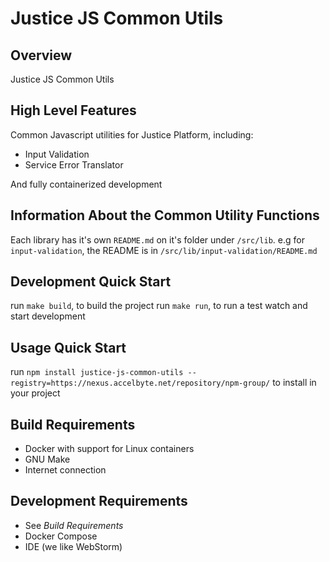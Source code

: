 # Justice JS Common Utils

## Overview

Justice JS Common Utils

## High Level Features

Common Javascript utilities for Justice Platform, including:
- Input Validation
- Service Error Translator

And fully containerized development

## Information About the Common Utility Functions
Each library has it's own `README.md` on it's folder under `/src/lib`. e.g for `input-validation`, the README is in `/src/lib/input-validation/README.md`

## Development Quick Start

run `make build`, to build the project
run `make run`, to run a test watch and start development

## Usage Quick Start
run `npm install justice-js-common-utils --registry=https://nexus.accelbyte.net/repository/npm-group/` to install in your project

## Build Requirements

- Docker with support for Linux containers
- GNU Make
- Internet connection

## Development Requirements

- See _Build Requirements_
- Docker Compose
- IDE (we like WebStorm)
